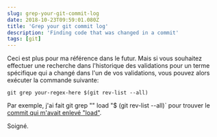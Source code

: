 ```yaml
---
slug: grep-your-git-commit-log
date: 2018-10-23T09:59:01.080Z
title: 'Grep your git commit log'
description: 'Finding code that was changed in a commit'
tags: [git]
---
```



Ceci est plus pour ma référence dans le futur. Mais si vous souhaitez effectuer une recherche dans l'historique des validations pour un terme spécifique qui a changé dans l'un de vos validations, vous pouvez alors exécuter la commande suivante:


```
git grep your-regex-here $(git rev-list --all)
```


Par exemple, j'ai fait git grep "\" load "$ (git rev-list --all)` pour trouver le [commit qui m'avait enlevé "load"](/performance-and-resiliencestress-testing-third-parties-by-css-wizardry/).

Soigné.
